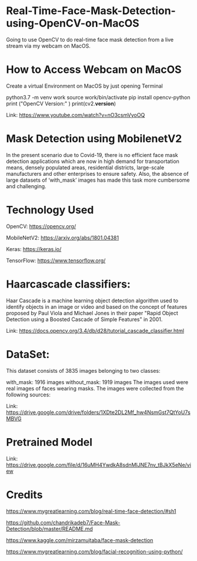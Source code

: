 # Real-Time-Face-Mask-Detection-using-OpenCV-on-MacOS
Going to use OpenCV to do real-time face mask detection from a live stream via my webcam on MacOS.

# How to Access Webcam on MacOS

Create a virtual Environment on MacOS by just opening Terminal

python3.7 -m venv work
source work/bin/activate
pip install opencv-python
print ("OpenCV Version:" )
print(cv2.__version__)

Link: https://www.youtube.com/watch?v=nO3csmVyoOQ

# Mask Detection using MobilenetV2

In the present scenario due to Covid-19, there is no efficient face mask detection applications which are now in high demand for transportation means, densely populated areas, residential districts, large-scale manufacturers and other enterprises to ensure safety. Also, the absence of large datasets of ‘with_mask’ images has made this task more cumbersome and challenging.

# Technology Used

OpenCV: https://opencv.org/

MobileNetV2: https://arxiv.org/abs/1801.04381

Keras: https://keras.io/

TensorFlow: https://www.tensorflow.org/

# Haarcascade classifiers: 

Haar Cascade is a machine learning object detection algorithm used to identify objects in an image or video and based on the concept of features proposed by Paul Viola and Michael Jones in their paper "Rapid Object Detection using a Boosted Cascade of Simple Features" in 2001.

Link: https://docs.opencv.org/3.4/db/d28/tutorial_cascade_classifier.html

# DataSet: 

This dataset consists of 3835 images belonging to two classes:

with_mask: 1916 images
without_mask: 1919 images
The images used were real images of faces wearing masks. The images were collected from the following sources:

Link: https://drive.google.com/drive/folders/1XDte2DL2Mf_hw4NsmGst7QtYoU7sMBVG


# Pretrained Model

Link: https://drive.google.com/file/d/16uMH4YwdkA8sdnMlJNE7nv_tBJkX5eNe/view

# Credits

https://www.mygreatlearning.com/blog/real-time-face-detection/#sh1

https://github.com/chandrikadeb7/Face-Mask-Detection/blob/master/README.md

https://www.kaggle.com/mirzamujtaba/face-mask-detection

https://www.mygreatlearning.com/blog/facial-recognition-using-python/

